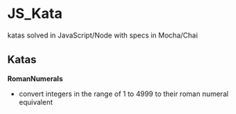 # JS_Kata
katas solved in JavaScript/Node with specs in Mocha/Chai
## Katas
__RomanNumerals__
- convert integers in the range of 1 to 4999 to their roman numeral equivalent
  
